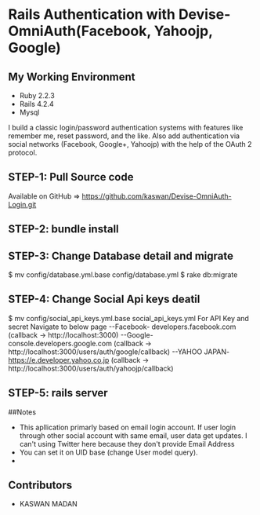 # Rails Authentication with Devise-OmniAuth(Facebook, Yahoojp, Google)
## My Working Environment
* Ruby 2.2.3
* Rails 4.2.4
* Mysql

I build a classic login/password authentication systems with features like remember me, reset password, and the like.
Also add authentication via social networks (Facebook, Google+, Yahoojp) with the help of the OAuth 2 protocol. 

## STEP-1: Pull Source code
 Available on GitHub => https://github.com/kaswan/Devise-OmniAuth-Login.git

## STEP-2: bundle install

## STEP-3: Change Database detail and migrate
$ mv config/database.yml.base config/database.yml
$ rake db:migrate

## STEP-4: Change Social Api keys deatil
$ mv config/social_api_keys.yml.base social_api_keys.yml
For API Key and secret Navigate to below page
--Facebook- developers.facebook.com (callback -> http://localhost:3000)
--Google- console.developers.google.com (callback -> http://localhost:3000/users/auth/google/callback)
--YAHOO JAPAN- https://e.developer.yahoo.co.jp (callback -> http://localhost:3000/users/auth/yahoojp/callback)

## STEP-5: rails server 


##Notes
* This apllication primarly based on email login account. If user login through other social account with same email, user data get updates. I can't using Twitter here because they don't provide Email Address
* You can set it on UID base (change User model query).
* 



## Contributors
* KASWAN MADAN


